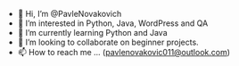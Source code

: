 - 👋 Hi, I’m @PavleNovakovich
- 👀 I’m interested in Python, Java, WordPress and QA
- 🌱 I’m currently learning Python and Java
- 💞️ I’m looking to collaborate on beginner projects. 
- 📫 How to reach me ... (pavlenovakovic011@outlook.com)

<!---
PavleNovakovich/PavleNovakovich is a ✨ special ✨ repository because its `README.md` (this file) appears on your GitHub profile.
You can click the Preview link to take a look at your changes.
--->
